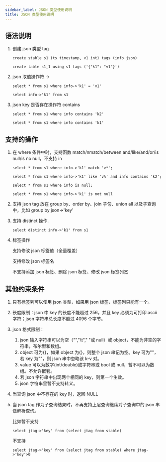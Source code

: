 ```yaml
---
sidebar_label: JSON 类型使用说明
title: JSON 类型使用说明
---
```



## 语法说明

1. 创建 json 类型 tag

   ```
   create stable s1 (ts timestamp, v1 int) tags (info json)

   create table s1_1 using s1 tags ('{"k1": "v1"}')
   ```

2. json 取值操作符 ->

   ```
   select * from s1 where info->'k1' = 'v1'

   select info->'k1' from s1
   ```

3. json key 是否存在操作符 contains

   ```
   select * from s1 where info contains 'k2'

   select * from s1 where info contains 'k1'
   ```

## 支持的操作

1. 在 where 条件中时，支持函数 match/nmatch/between and/like/and/or/is null/is no null，不支持 in

   ```
   select * from s1 where info->'k1' match 'v*';

   select * from s1 where info->'k1' like 'v%' and info contains 'k2';

   select * from s1 where info is null;

   select * from s1 where info->'k1' is not null
   ```

2. 支持 json tag 放在 group by、order by、join 子句、union all 以及子查询中，比如 group by json->'key'

3. 支持 distinct 操作.

   ```
   select distinct info->'k1' from s1
   ```

4. 标签操作

   支持修改 json 标签值（全量覆盖）

   支持修改 json 标签名

   不支持添加 json 标签、删除 json 标签、修改 json 标签列宽

## 其他约束条件

1. 只有标签列可以使用 json 类型，如果用 json 标签，标签列只能有一个。

2. 长度限制：json 中 key 的长度不能超过 256，并且 key 必须为可打印 ascii 字符；json 字符串总长度不超过 4096 个字节。

3. json 格式限制：

   1. json 输入字符串可以为空（"","\t"," "或 null）或 object，不能为非空的字符串，布尔型和数组。
   2. object 可为{}，如果 object 为{}，则整个 json 串记为空。key 可为""，若 key 为""，则 json 串中忽略该 k-v 对。
   3. value 可以为数字(int/double)或字符串或 bool 或 null，暂不可以为数组。不允许嵌套。
   4. 若 json 字符串中出现两个相同的 key，则第一个生效。
   5. json 字符串里暂不支持转义。

4. 当查询 json 中不存在的 key 时，返回 NULL

5. 当 json tag 作为子查询结果时，不再支持上层查询继续对子查询中的 json 串做解析查询。

   比如暂不支持

   ```
   select jtag->'key' from (select jtag from stable)
   ```

   不支持

   ```
   select jtag->'key' from (select jtag from stable) where jtag->'key'>0
   ```
